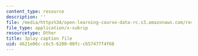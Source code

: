 ```yaml
---
content_type: resource
description: ''
file: /media/https%3A/open-learning-course-data-rc.s3.amazonaws.com/res-18-009-learn-differential-equations-up-close-with-gilbert-strang-and-cleve-moler-fall-2015/4621e06cc6c5620000fccb57477f4f68_iVlHPDER0FA.srt
file_type: application/x-subrip
resourcetype: Other
title: 3play caption file
uid: 4621e06c-c6c5-6200-00fc-cb57477f4f68
---
```

